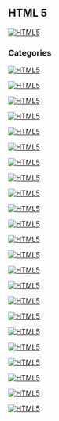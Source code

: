 ## HTML 5
[![HTML5](https://img.shields.io/badge/HTML5-F64A1D?style=for-the-badge&logo=HTML5&logoColor=white&labelColor=101010)](https://github.com/Alberto-mt/HTML5_CSS3/blob/main/Apuntes/HTML5/index.md)

### Categories
[![HTML5](https://img.shields.io/badge/Estructura-447ac0?style=for-the-badge&logo=HTML5&logoColor=white&labelColor=101010)](https://github.com/Alberto-mt/HTML5_CSS3/blob/main/Apuntes/HTML5/categories/Estructura.md)

[![HTML5](https://img.shields.io/badge/Encabezados-c044b8?style=for-the-badge&logo=HTML5&logoColor=white&labelColor=101010)](https://github.com/Alberto-mt/HTML5_CSS3/blob/main/Apuntes/HTML5/categories/Encabezados.md)

[![HTML5](https://img.shields.io/badge/Etiquetas_de_texto-c08a44?style=for-the-badge&logo=HTML5&logoColor=white&labelColor=101010)](https://github.com/Alberto-mt/HTML5_CSS3/blob/main/Apuntes/HTML5/categories/Etiquetas_de_texto.md)

[![HTML5](https://img.shields.io/badge/Etiquetas_de_texto_en_linea-44c04c?style=for-the-badge&logo=HTML5&logoColor=white&labelColor=101010)](https://github.com/Alberto-mt/HTML5_CSS3/blob/main/Apuntes/HTML5/categories/Etiquetas_de_texto_en_linea.md)

[![HTML5](https://img.shields.io/badge/Enlaces-447ac0?style=for-the-badge&logo=HTML5&logoColor=white&labelColor=101010)](https://github.com/Alberto-mt/HTML5_CSS3/blob/main/Apuntes/HTML5/categories/Enlaces.md)

[![HTML5](https://img.shields.io/badge/Listas-c044b8?style=for-the-badge&logo=HTML5&logoColor=white&labelColor=101010)](https://github.com/Alberto-mt/HTML5_CSS3/blob/main/Apuntes/HTML5/categories/Listas.md)

[![HTML5](https://img.shields.io/badge/Imagenes-c08a44?style=for-the-badge&logo=HTML5&logoColor=white&labelColor=101010)](https://github.com/Alberto-mt/HTML5_CSS3/blob/main/Apuntes/HTML5/categories/Imagenes.md)

[![HTML5](https://img.shields.io/badge/Tablas-44c04c?style=for-the-badge&logo=HTML5&logoColor=white&labelColor=101010)](https://github.com/Alberto-mt/HTML5_CSS3/blob/main/Apuntes/HTML5/categories/Tablas.md)

[![HTML5](https://img.shields.io/badge/Formularios-447ac0?style=for-the-badge&logo=HTML5&logoColor=white&labelColor=101010)](https://github.com/Alberto-mt/HTML5_CSS3/blob/main/Apuntes/HTML5/categories/Formularios.md)

[![HTML5](https://img.shields.io/badge/Inputs-c044b8?style=for-the-badge&logo=HTML5&logoColor=white&labelColor=101010)](https://github.com/Alberto-mt/HTML5_CSS3/blob/main/Apuntes/HTML5/categories/Inputs.md)

[![HTML5](https://img.shields.io/badge/Etiquetas_de_citas-c08a44?style=for-the-badge&logo=HTML5&logoColor=white&labelColor=101010)](https://github.com/Alberto-mt/HTML5_CSS3/blob/main/Apuntes/HTML5/categories/Etiquetas_de_citas.md)

[![HTML5](https://img.shields.io/badge/Etiquetas_meta-44c04c?style=for-the-badge&logo=HTML5&logoColor=white&labelColor=101010)](https://github.com/Alberto-mt/HTML5_CSS3/blob/main/Apuntes/HTML5/categories/Etiquetas_meta.md)

[![HTML5](https://img.shields.io/badge/Atributos_id_y_class-447ac0?style=for-the-badge&logo=HTML5&logoColor=white&labelColor=101010)](https://github.com/Alberto-mt/HTML5_CSS3/blob/main/Apuntes/HTML5/categories/Atributos_id_class.md)

[![HTML5](https://img.shields.io/badge/Audio-c044b8?style=for-the-badge&logo=HTML5&logoColor=white&labelColor=101010)](https://github.com/Alberto-mt/HTML5_CSS3/blob/main/Apuntes/HTML5/categories/Audio.md)

[![HTML5](https://img.shields.io/badge/Video-c08a44?style=for-the-badge&logo=HTML5&logoColor=white&labelColor=101010)]()

[![HTML5](https://img.shields.io/badge/Imagenes_SVG-44c04c?style=for-the-badge&logo=HTML5&logoColor=white&labelColor=101010)]()

[![HTML5](https://img.shields.io/badge/Etiquetas_de_maquetado-447ac0?style=for-the-badge&logo=HTML5&logoColor=white&labelColor=101010)]()

[![HTML5](https://img.shields.io/badge/Div_Article_Section-c044b8?style=for-the-badge&logo=HTML5&logoColor=white&labelColor=101010)]()

[![HTML5](https://img.shields.io/badge/Etiqueta_script_y_noscript-c08a44?style=for-the-badge&logo=HTML5&logoColor=white&labelColor=101010)]()

[![HTML5](https://img.shields.io/badge/Iframe-44c04c?style=for-the-badge&logo=HTML5&logoColor=white&labelColor=101010)]()

[![HTML5](https://img.shields.io/badge/Iframe_Youtube-447ac0?style=for-the-badge&logo=HTML5&logoColor=white&labelColor=101010)]()

[![HTML5](https://img.shields.io/badge/Icon-c044b8?style=for-the-badge&logo=HTML5&logoColor=white&labelColor=101010)]()

[![HTML5](https://img.shields.io/badge/HTML5-F64A1D?style=for-the-badge&label=&#9650;&logoColor=white&labelColor=101010)](https://github.com/Alberto-mt/HTML5_CSS3/blob/main/Apuntes/HTML5/index.md)
